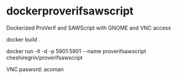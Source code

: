 # dockerproverifsawscript
Dockerized ProVerif and SAWScript with GNOME and VNC access

docker build .

docker run -it -d -p 5901:5901 --name proverifsawscript cheshiregrin/proverifsawscript

VNC pasword: acoman
